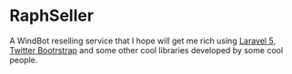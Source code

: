 # RaphSeller

A WindBot reselling service that I hope will get me rich using [Laravel 5](http://laravel.com),
[Twitter Bootrstrap](http://getbootstrap.com) and some other cool libraries
developed by some cool people.